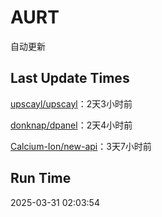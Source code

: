 # AURT

自动更新


## Last Update Times

[upscayl/upscayl](https://github.com/upscayl/upscayl)：2天3小时前

[donknap/dpanel](https://github.com/donknap/dpanel)：2天4小时前

[Calcium-Ion/new-api](https://github.com/Calcium-Ion/new-api)：3天7小时前


## Run Time
2025-03-31 02:03:54
